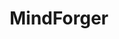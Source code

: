 ---
blog: http://blog.mindforger.com/
codehost: https://github.com/https://github.com/dvorka/mindforger
facebook: http://facebook.com/pages/MindForger/172099806154112
instagram: https://instagram.com/mindforger
logohandle: mindforger
sort: mindforger
title: MindForger
twitter: https://x.com/mindforger
website: https://www.mindforger.com/
youtube: https://youtube.com/user/MindForgerChannel
---